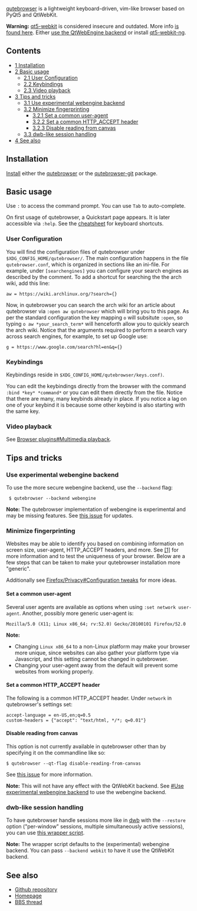 [qutebrowser](https://github.com/The-Compiler/qutebrowser) is a lightweight keyboard-driven, vim-like browser based on PyQt5 and QtWebKit.

**Warning:** [qt5-webkit](https://www.archlinux.org/packages/?name=qt5-webkit) is considered insecure and outdated. More info [is found here](https://blogs.gnome.org/mcatanzaro/2016/02/01/on-webkit-security-updates/). Either [use the QtWebEngine backend](#Use_experimental_webengine_backend) or install [qt5-webkit-ng](https://www.archlinux.org/packages/?name=qt5-webkit-ng).

## Contents

*   [1 Installation](#Installation)
*   [2 Basic usage](#Basic_usage)
    *   [2.1 User Configuration](#User_Configuration)
    *   [2.2 Keybindings](#Keybindings)
    *   [2.3 Video playback](#Video_playback)
*   [3 Tips and tricks](#Tips_and_tricks)
    *   [3.1 Use experimental webengine backend](#Use_experimental_webengine_backend)
    *   [3.2 Minimize fingerprinting](#Minimize_fingerprinting)
        *   [3.2.1 Set a common user-agent](#Set_a_common_user-agent)
        *   [3.2.2 Set a common HTTP_ACCEPT header](#Set_a_common_HTTP_ACCEPT_header)
        *   [3.2.3 Disable reading from canvas](#Disable_reading_from_canvas)
    *   [3.3 dwb-like session handling](#dwb-like_session_handling)
*   [4 See also](#See_also)

## Installation

[Install](/index.php/Install "Install") either the [qutebrowser](https://www.archlinux.org/packages/?name=qutebrowser) or the [qutebrowser-git](https://aur.archlinux.org/packages/qutebrowser-git/) package.

## Basic usage

Use `:` to access the command prompt. You can use `Tab` to auto-complete.

On first usage of qutebrowser, a Quickstart page appears. It is later accessible via `:help`. See the [cheatsheet](http://qutebrowser.org/img/cheatsheet-big.png) for keyboard shortcuts.

### User Configuration

You will find the configuration files of qutebrowser under `$XDG_CONFIG_HOME/qutebrowser/`. The main configuration happens in the file `qutebrowser.conf`, which is organized in sections like an ini-file. For example, under `[searchengines]` you can configure your search engines as described by the comment. To add a shortcut for searching the the arch wiki, add this line:

```
aw = https://wiki.archlinux.org/?search={}

```

Now, in qutebrowser you can search the arch wiki for an article about qutebrowser via `:open aw qutebrowser` which will bring you to this page. As per the standard configuration the key mapping `o` will subsitute `:open`, so typing `o aw *your_search_term*` will henceforth allow you to quickly search the arch wiki. Notice that the arguments required to perform a search vary across search engines, for example, to set up Google use:

```
g = https://www.google.com/search?hl=en&q={}

```

### Keybindings

Keybindings reside in `$XDG_CONFIG_HOME/qutebrowser/keys.conf)`.

You can edit the keybindings directly from the browser with the command `:bind *key* *command*` or you can edit them directly from the file. Notice that there are many, many keybinds already in place. If you notice a lag on one of your keybind it is because some other keybind is also starting with the same key.

### Video playback

See [Browser plugins#Multimedia playback](/index.php/Browser_plugins#Multimedia_playback "Browser plugins").

## Tips and tricks

### Use experimental webengine backend

To use the more secure webengine backend, use the `--backend` flag:

```
 $ qutebrowser --backend webengine

```

**Note:** The qutebrowser implementation of webengine is experimental and may be missing features. See [this issue](https://github.com/qutebrowser/qutebrowser/issues/2335) for updates.

### Minimize fingerprinting

Websites may be able to identify you based on combining information on screen size, user-agent, HTTP_ACCEPT headers, and more. See [[1]](https://panopticlick.eff.org/) for more information and to test the uniqueness of your browser. Below are a few steps that can be taken to make your qutebrowser installation more "generic".

Additionally see [Firefox/Privacy#Configuration tweaks](/index.php/Firefox/Privacy#Configuration_tweaks "Firefox/Privacy") for more ideas.

#### Set a common user-agent

Several user agents are available as options when using `:set network user-agent`. Another, possibly more generic user-agent is:

```
Mozilla/5.0 (X11; Linux x86_64; rv:52.0) Gecko/20100101 Firefox/52.0

```

**Note:**

*   Changing `Linux x86_64` to a non-Linux platform may make your browser more unique, since websites can also gather your platform type via Javascript, and this setting cannot be changed in qutebrowser.
*   Changing your user-agent away from the default will prevent some websites from working properly.

#### Set a common HTTP_ACCEPT header

The following is a common HTTP_ACCEPT header. Under `network` in qutebrowser's settings set:

```
accept-language = en-US,en;q=0.5
custom-headers = {"accept": "text/html, */*; q=0.01"}

```

#### Disable reading from canvas

This option is not currently available in qutebrowser other than by specifying it on the commandline like so:

```
$ qutebrowser --qt-flag disable-reading-from-canvas

```

See [this issue](https://github.com/qutebrowser/qutebrowser/issues/2235) for more information.

**Note:** This will not have any effect with the QtWebKit backend. See [#Use experimental webengine backend](#Use_experimental_webengine_backend) to use the webengine backend.

### dwb-like session handling

To have qutebrowser handle sessions more like in [dwb](/index.php/Dwb "Dwb") with the `--restore` option ("per-window" sessions, multiple simultaneously active sessions), you can use [this wrapper script](https://github.com/ayekat/dotfiles/blob/master/bin/qutebrowser).

**Note:** The wrapper script defaults to the (experimental) webengine backend. You can pass `--backend webkit` to have it use the QtWebKit backend.

## See also

*   [Github repository](https://github.com/qutebrowser/qutebrowser)
*   [Homepage](http://qutebrowser.org/)
*   [BBS thread](https://bbs.archlinux.org/viewtopic.php?id=191076)